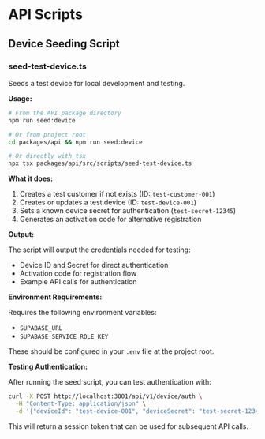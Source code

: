 # API Scripts

## Device Seeding Script

### seed-test-device.ts

Seeds a test device for local development and testing.

**Usage:**

```bash
# From the API package directory
npm run seed:device

# Or from project root
cd packages/api && npm run seed:device

# Or directly with tsx
npx tsx packages/api/src/scripts/seed-test-device.ts
```

**What it does:**

1. Creates a test customer if not exists (ID: `test-customer-001`)
2. Creates or updates a test device (ID: `test-device-001`)
3. Sets a known device secret for authentication (`test-secret-12345`)
4. Generates an activation code for alternative registration

**Output:**

The script will output the credentials needed for testing:

- Device ID and Secret for direct authentication
- Activation code for registration flow
- Example API calls for authentication

**Environment Requirements:**

Requires the following environment variables:

- `SUPABASE_URL`
- `SUPABASE_SERVICE_ROLE_KEY`

These should be configured in your `.env` file at the project root.

**Testing Authentication:**

After running the seed script, you can test authentication with:

```bash
curl -X POST http://localhost:3001/api/v1/device/auth \
  -H "Content-Type: application/json" \
  -d '{"deviceId": "test-device-001", "deviceSecret": "test-secret-12345"}'
```

This will return a session token that can be used for subsequent API calls.
